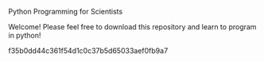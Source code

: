 Python Programming for Scientists

Welcome! Please feel free to download this repository and learn to program in python!

f35b0dd44c361f54d1c0c37b5d65033aef0fb9a7
